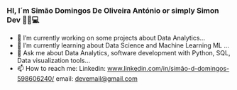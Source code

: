 ### HI, I´m Simão Domingos De Oliveira António or simply Simon Dev 👨‍💻💻

- 🔭 I’m currently working on some projects about Data Analytics...
- 🌱 I’m currently learning about Data Science and Machine Learning ML ...
- 💬 Ask me about Data Analytics, software development with Python, SQL, Data visualization tools...
- 📫 How to reach me: 
      Linkedin: www.linkedin.com/in/simão-d-domingos-598606240/
      email: devemail@gmail.com
